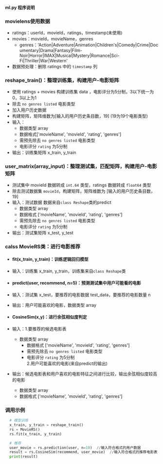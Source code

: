 #### ml.py 程序说明
### movielens使用数据
  - ratings：userId，movieId，ratings，timestamp(未使用)
  - movies：movieId，movieName，genres
    - genres：'Action|Adventure|Animation|Children\'s|Comedy|Crime|Documentary|Drama|Fantasy|Film-Noir|Horror|IMAX|Musical|Mystery|Romance|Sci-Fi|Thriller|War|Western'
  - 数据预处理：删除 ratings 中的 `timestamp` 列


### reshape_train()：整理训练集，构建用户-电影矩阵
  - 使用 ratings + movies 构建训练集 data ，电影评分为5分制，3以下统一为0，3以上为1
  - 除去 `no genres listed` 电影类型
  - 加入用户历史数据
  - 构建矩阵，矩阵维数为[输入的用户历史条目数，19] (19为19个电影类型)
  - 输入：
    - 数据类型 array
    - 数据格式['movieName', 'movieId', 'rating', 'genres']
    - 需预先除去 `no genres listed` 电影类型
    - 电影评分 `rating` 为5分制
  - 输出：训练集矩阵 x_train, y_train

### user_matrix(array_input)：整理测试集，匹配矩阵，构建用户-电影矩阵
  - 测试集中 movieId 数据转成 `int.64` 类型，ratings 数据转成 `float64` 类型
  - 除去测试数据集 `movieId`，构建矩阵，矩阵维数为 [输入的用户历史条目数，19]
  - 输入：测试数据 数据来自`class Reshape`类的predict
    - 数据类型 array
    - 数据格式 ['movieName', 'movieId', 'rating', 'genres']
    - 需预先除去 `no genres listed` 电影类型
    - 电影评分 `rating` 为5分制
  - 输出：测试集矩阵 x_test, y_test

### calss MovieRS类：进行电影推荐
  - #### fit(x_train, y_train)：训练逻辑回归模型
  - 输入：训练集 x_train, y_train，训练集来自`class Reshape`类

  - #### predict(user, recommend, n=5)：预测测试集中用户可能看的电影
  - 输入：测试集 x_test，要推荐的电影数据 test_data，要推荐的电影数量 n
  - 输出：用户可能喜欢的电影，数据类型 array

  - #### CosineSim(x,y)：进行余弦相似度判定
  - 输入：1.要推荐的候选电影表
    - 数据类型 array
      - 数据格式 ['movieName', 'movieId', 'rating', 'genres']
      - 需预先除去 `no genres listed` 电影类型
      - 电影评分 `rating` 为5分制     
          2.用户可能喜欢的电影(来自predict的输出)
  - 输出：候选电影表和用户喜欢的电影特征之间进行比较，输出余弦相似度较高的电影
    - 数据类型 array
    - 数据格式 ['movieName', 'movieId', 'rating', 'genres']


### 调用示例
```py
  # 模型训练
  x_train, y_train = reshape_train()
  rs = MovieRS()
  rs.fit(x_train, y_train)
  
  # 推荐
  user_movie = rs.prediction(user, n=10)  //输入符合格式的用户数据
  result = rs.CosineSim(recommend, user_movie)  //输入符合格式的推荐电影表
  print(result)

```